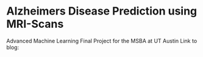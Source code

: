 # Alzheimers Disease Prediction using MRI-Scans
Advanced Machine Learning Final Project for the MSBA at UT Austin
Link to blog: 

